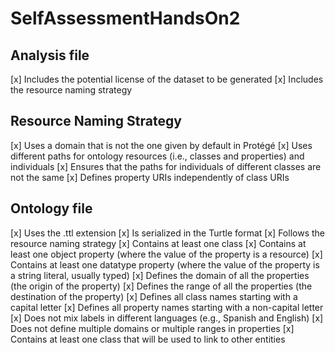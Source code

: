 # SelfAssessmentHandsOn2
## Analysis file
[x] Includes the potential license of the dataset to be generated
[x] Includes the resource naming strategy
## Resource Naming Strategy
[x] Uses a domain that is not the one given by default in Protégé
[x] Uses different paths for ontology resources (i.e., classes and properties) and individuals
[x] Ensures that the paths for individuals of different classes are not the same
[x] Defines property URIs independently of class URIs
## Ontology file
[x] Uses the .ttl extension
[x] Is serialized in the Turtle format
[x] Follows the resource naming strategy
[x] Contains at least one class
[x] Contains at least one object property (where the value of the property is a resource)
[x] Contains at least one datatype property (where the value of the property is a string literal, usually typed)
[x] Defines the domain of all the properties (the origin of the property)
[x] Defines the range of all the properties (the destination of the property)
[x] Defines all class names starting with a capital letter
[x] Defines all property names starting with a non-capital letter
[x] Does not mix labels in different languages (e.g., Spanish and English)
[x] Does not define multiple domains or multiple ranges in properties
[x] Contains at least one class that will be used to link to other entities
